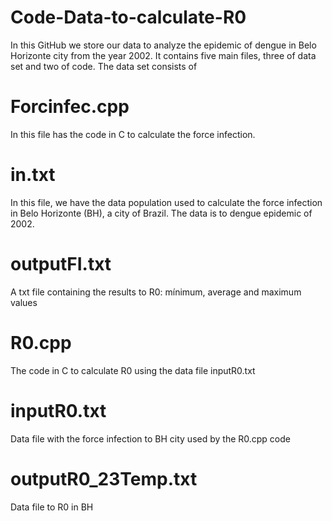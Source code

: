 # Code-Data-to-calculate-R0

In this GitHub we store our data to analyze the epidemic of dengue in Belo Horizonte city from the year 2002. 
It contains five main files, three of data set and two of code. The data set consists of
# Forcinfec.cpp

In this file has the code in C to calculate the force infection.

# in.txt

In this file, we have the data population used to calculate the force infection in Belo
Horizonte (BH), a city of Brazil. 
The data is to dengue epidemic of 2002.

# outputFI.txt

A txt file containing the results to R0: mínimum, average and maximum values

# R0.cpp

The code in C to calculate R0 using the data file inputR0.txt

# inputR0.txt

Data file with the force infection to BH city used by the R0.cpp code

# outputR0_23Temp.txt

Data file to R0 in BH 

